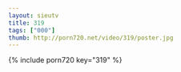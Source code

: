 ```yaml
--- 
layout: sieutv
title: 319
tags: ["000"]
thumb: http://porn720.net/video/319/poster.jpg
---
```

{% include porn720 key="319" %} 
